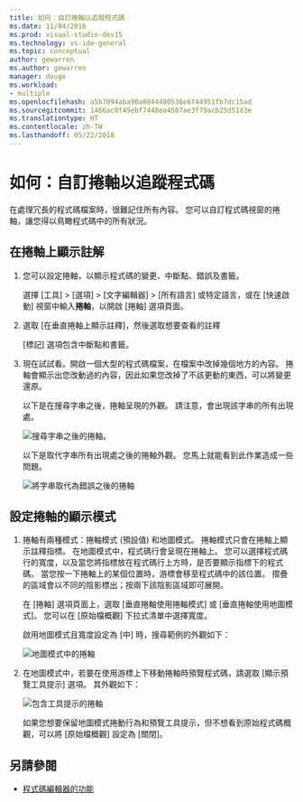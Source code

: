 ```yaml
---
title: 如何：自訂捲軸以追蹤程式碼
ms.date: 11/04/2016
ms.prod: visual-studio-dev15
ms.technology: vs-ide-general
ms.topic: conceptual
author: gewarren
ms.author: gewarren
manager: douge
ms.workload:
- multiple
ms.openlocfilehash: a5b7094aba90a8844480536e6f44951fb7dc15ad
ms.sourcegitcommit: 1466ac0f49ebf7448ea4507ae3f79acb25d51d3e
ms.translationtype: HT
ms.contentlocale: zh-TW
ms.lasthandoff: 05/22/2018
---
```

# <a name="how-to-track-your-code-by-customizing-the-scrollbar"></a>如何：自訂捲軸以追蹤程式碼

在處理冗長的程式碼檔案時，很難記住所有內容。 您可以自訂程式碼視窗的捲軸，讓您得以鳥瞰程式碼中的所有狀況。

## <a name="to-show-annotations-on-the-scroll-bar"></a>在捲軸上顯示註解

1. 您可以設定捲軸，以顯示程式碼的變更、中斷點、錯誤及書籤。

    選擇 [工具] > [選項] > [文字編輯器] > [所有語言] 或特定語言，或在 [快速啟動] 視窗中輸入**捲軸**，以開啟 [捲軸] 選項頁面。

2. 選取 [在垂直捲軸上顯示註釋]，然後選取想要查看的註釋 

    [標記] 選項包含中斷點和書籤。

3. 現在試試看。開啟一個大型的程式碼檔案，在檔案中改掉幾個地方的內容。 捲軸會顯示出您改動過的內容，因此如果您改掉了不該更動的東西，可以將變更還原。

    以下是在搜尋字串之後，捲軸呈現的外觀。 請注意，會出現該字串的所有出現處。

    ![搜尋字串之後的捲軸。](../ide/media/enhancedscrollbarsearch.png "EnhancedScrollbarSearch")

    以下是取代字串所有出現處之後的捲軸外觀。 您馬上就能看到此作業造成一些問題。

    ![將字串取代為錯誤之後的捲軸](../ide/media/enhancedscrollbarreplace.png "EnhancedScrollbarReplace")

## <a name="to-set-the-display-mode-for-the-scroll-bar"></a>設定捲軸的顯示模式

1. 捲軸有兩種模式：捲軸模式 (預設值) 和地圖模式。 捲軸模式只會在捲軸上顯示註釋指標。 在地圖模式中，程式碼行會呈現在捲軸上。 您可以選擇程式碼行的寬度，以及當您將指標放在程式碼行上方時，是否要顯示指標下的程式碼。 當您按一下捲軸上的某個位置時，游標會移至程式碼中的該位置。 摺疊的區域會以不同的陰影標出；按兩下該陰影區域即可展開。

    在 [捲軸] 選項頁面上，選取 [垂直捲軸使用捲軸模式] 或 [垂直捲軸使用地圖模式]。 您可以在 [原始檔概觀] 下拉式清單中選擇寬度。

    啟用地圖模式且寬度設定為 [中] 時，搜尋範例的外觀如下：

    ![地圖模式中的捲軸](../ide/media/enhancedscrollbar.png "EnhancedScrollbar")

2. 在地圖模式中，若要在使用游標上下移動捲軸時預覽程式碼，請選取 [顯示預覽工具提示] 選項。 其外觀如下：

    ![包含工具提示的捲軸](../ide/media/enhancedscrollbarsearchtooltip.png "EnhancedScrollbarSearchTooltip")

    如果您想要保留地圖模式捲動行為和預覽工具提示，但不想看到原始程式碼概觀，可以將 [原始檔概觀] 設定為 [關閉]。

## <a name="see-also"></a>另請參閱

- [程式碼編輯器的功能](../ide/writing-code-in-the-code-and-text-editor.md)